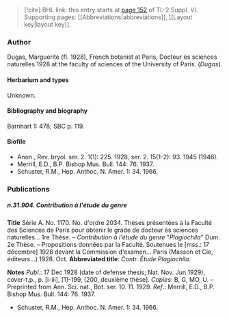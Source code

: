 > [!cite] BHL link: this entry starts at [page 152](https://www.biodiversitylibrary.org/item/103835#page/162/mode/1up) of TL-2 Suppl. VI.
> Supporting pages: [[Abbreviations|abbreviations]], [[Layout key|layout key]].

### Author

Dugas, Marguerite (fl. 1928), French botanist at Paris, Docteur ès sciences naturelles 1928 at the faculty of sciences of the University of Paris. (*Dugas*).

#### Herbarium and types

Unknown.

#### Bibliography and biography

Barnhart 1: 478; SBC p. 119.

#### Biofile

- Anon., Rev. bryol. ser. 2. 1(1): 225. 1928, ser. 2. 15(1-2): 93. 1945 (1946).
- Merrill, E.D., B.P. Bishop Mus. Bull. 144: 76. 1937.
- Schuster, R.M., Hep. Anthoc. N. Amer. 1: 34. 1966.

### Publications

##### n.31.904. Contribution à l'étude du genre

**Title**
Série A. No. 1170. No. d'ordre 2034. Thèses présentées à la Faculté des Sciences de Paris pour obtenir le grade de docteur ès sciences naturelles... 1re Thèse. – *Contribution à l'étude du genre* "*Plagiochila*" Dum. 2e Thèse. – Propositions données par la Faculté. Soutenues le \[mss.: 17 décembre\] 1928 devant la Commission d'examen... Paris (Masson et Cie, éditeurs...) 1928. Oct.
**Abbreviated title**: *Contr. Étude Plagiochila*.

**Notes**
*Publ*.: 17 Dec 1928 (date of defense thesis; Nat. Nov. Jun 1929), cover-t.p., p. \[i-iii\], \[1\]-199, \[200, deuxième thèse\]. *Copies*: B, G, MO, U. – Preprinted from Ann. Sci. nat., Bot. ser. 10. 11. 1929.
*Ref*.: Merrill, E.D., B.P. Bishop Mus. Bull. 144: 76. 1937.
- Schuster, R.M., Hep. Anthoc. N. Amer. 1: 34. 1966.

